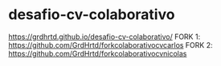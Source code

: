 # desafio-cv-colaborativo
https://grdhrtd.github.io/desafio-cv-colaborativo/
FORK 1: https://github.com/GrdHrtd/forkcolaborativocvcarlos
FORK 2: https://github.com/GrdHrtd/forkcolaborativocvnicolas